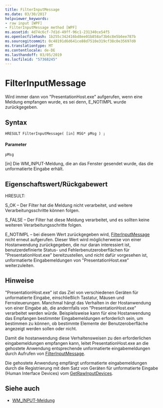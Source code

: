 ```yaml
---
title: FilterInputMessage
ms.date: 03/30/2017
helpviewer_keywords:
- raw input [WPF]
- FilterInputMessage method [WPF]
ms.assetid: 4d74c6cf-7d1d-49ff-96c1-231340ce54f5
ms.openlocfilehash: 1b255c342416bd8ee01b858af3b6c8e5b6ee787b
ms.sourcegitcommit: 0c48191d6d641ce88d7510e319cf38c0e35697d0
ms.translationtype: MT
ms.contentlocale: de-DE
ms.lasthandoff: 03/05/2019
ms.locfileid: "57368245"
---
```

# <a name="filterinputmessage"></a>FilterInputMessage
Wird immer dann von "PresentationHost.exe" aufgerufen, wenn eine Meldung empfangen wurde, es sei denn, E_NOTIMPL wurde zurückgegeben.  
  
## <a name="syntax"></a>Syntax  
  
```  
HRESULT FilterInputMessage( [in] MSG* pMsg ) ;  
```  
  
#### <a name="parameters"></a>Parameter  
 `pMsg`  
  
 [in] Die WM_INPUT-Meldung, die an das Fenster gesendet wurde, das die unformatierte Eingabe erhält.  
  
## <a name="property-valuereturn-value"></a>Eigenschaftswert/Rückgabewert  
 HRESULT:  
  
 S_OK – Der Filter hat die Meldung nicht verarbeitet, und weitere Verarbeitungsschritte können folgen.  
  
 S_FALSE – Der Filter hat diese Meldung verarbeitet, und es sollten keine weiteren Verarbeitungsschritte folgen.  
  
 E_NOTIMPL – bei diesem Wert zurückgegeben wird, [FilterInputMessage](filterinputmessage.md) nicht erneut aufgerufen. Dieser Wert wird möglicherweise von einer Hostanwendung zurückgegeben, die nur daran interessiert ist, benutzerdefinierte Status- und Fehlerbenutzeroberflächen für "PresentationHost.exe" bereitzustellen, und nicht dafür vorgesehen ist, unformatierte Eingabemeldungen von "PresentationHost.exe" weiterzuleiten.  
  
## <a name="remarks"></a>Hinweise  
 "PresentationHost.exe" ist das Ziel von verschiedenen Geräten für unformatierte Eingabe, einschließlich Tastatur, Mäusen und Fernsteuerungen. Manchmal hängt das Verhalten in der Hostanwendung von einer Eingabe ab, die andernfalls von "PresentationHost.exe" verarbeitet werden würde. Beispielsweise kann für eine Hostanwendung das Empfangen bestimmter Eingabemeldungen erforderlich sein, um bestimmen zu können, ob bestimmte Elemente der Benutzeroberfläche angezeigt werden sollen oder nicht.  
  
 Damit die hostanwendung diese Verhaltensweisen zu den erforderlichen eingabemeldungen empfangen kann, leitet PresentationHost.exe an die gehostete Anwendung entsprechende unformatierte eingabemeldungen durch Aufrufen von [FilterInputMessage](filterinputmessage.md).  
  
 Die gehostete Anwendung empfängt unformatierte eingabemeldungen durch die Registrierung mit dem Satz von Geräten für unformatierte Eingabe (Human Interface Devices) vom [GetRawInputDevices](getrawinputdevices.md).  
  
## <a name="see-also"></a>Siehe auch
- [WM_INPUT-Meldung](/windows/desktop/inputdev/wm-input)
